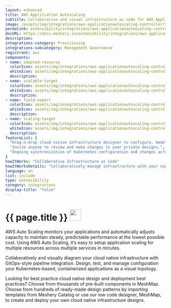 ```yaml
---
layout: enhanced
title: AWS Applilcation Autoscaling
subtitle: Collaborative and visual infrastructure as code for AWS Applilcation Autoscaling
image: /assets/img/integrations/aws-applicationautoscaling-controller/icons/color/aws-applicationautoscaling-controller-color.svg
permalink: extensibility/integrations/aws-applicationautoscaling-controller
docURL: https://docs.meshery.io/extensibility/integrations/aws-applicationautoscaling-controller
description: 
integrations-category: Provisioning
integrations-subcategory: Management Governance
registrant: aws
components: 
- name: adopted-resource
  colorIcon: assets/img/integrations/aws-applicationautoscaling-controller/components/adopted-resource/icons/color/adopted-resource-color.svg
  whiteIcon: assets/img/integrations/aws-applicationautoscaling-controller/components/adopted-resource/icons/white/adopted-resource-white.svg
  description: 
- name: scalable-target
  colorIcon: assets/img/integrations/aws-applicationautoscaling-controller/components/scalable-target/icons/color/scalable-target-color.svg
  whiteIcon: assets/img/integrations/aws-applicationautoscaling-controller/components/scalable-target/icons/white/scalable-target-white.svg
  description: 
- name: field-export
  colorIcon: assets/img/integrations/aws-applicationautoscaling-controller/components/field-export/icons/color/field-export-color.svg
  whiteIcon: assets/img/integrations/aws-applicationautoscaling-controller/components/field-export/icons/white/field-export-white.svg
  description: 
- name: scaling-target
  colorIcon: assets/img/integrations/aws-applicationautoscaling-controller/components/scaling-target/icons/color/scaling-target-color.svg
  whiteIcon: assets/img/integrations/aws-applicationautoscaling-controller/components/scaling-target/icons/white/scaling-target-white.svg
  description: 
featureList: [
  "Drag-n-drop cloud native infrastructure designer to configure, model, and deploy your workloads.",
  "Invite anyone to review and make changes to your private designs.",
  "Ongoing synchronization of Kubernetes configuration and changes across any number of clusters."
]
howItWorks: "Collaborative Infrastructure as Code"
howItWorksDetails: "Collaboratively manage infrastructure with your coworkers synchronously sharing the same designs."
language: en
list: include
type: extensibility
category: integrations
display-title: "false"
---
```

<h1>{{ page.title }} <img src="{{ page.image }}" style="width: 35px; height: 35px;" /></h1>

<p>
AWS Auto Scaling monitors your applications and automatically adjusts capacity to maintain steady, predictable performance at the lowest possible cost. Using AWS Auto Scaling, it’s easy to setup application scaling for multiple resources across multiple services in minutes. 
</p>
<p>
    Collaboratively and visually diagram your cloud native infrastructure with GitOps-style pipeline integration. Design, test, and manage configuration your Kubernetes-based, containerized applications as a visual topology.
</p>
<p>
    Looking for best practice cloud native design and deployment best practices? Choose from thousands of pre-built components in MeshMap. Choose from hundreds of ready-made design patterns by importing templates from Meshery Catalog or use our low code designer, MeshMap, to create and deploy your own cloud native infrastructure designs.
</p>
